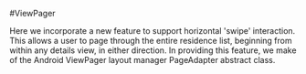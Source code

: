 #ViewPager

Here we incorporate a new feature to support horizontal 'swipe' interaction. This allows a user to page through the entire residence list, beginning from within any details view, in either direction. In providing this feature, we make of the Android ViewPager layout manager PageAdapter abstract class.

